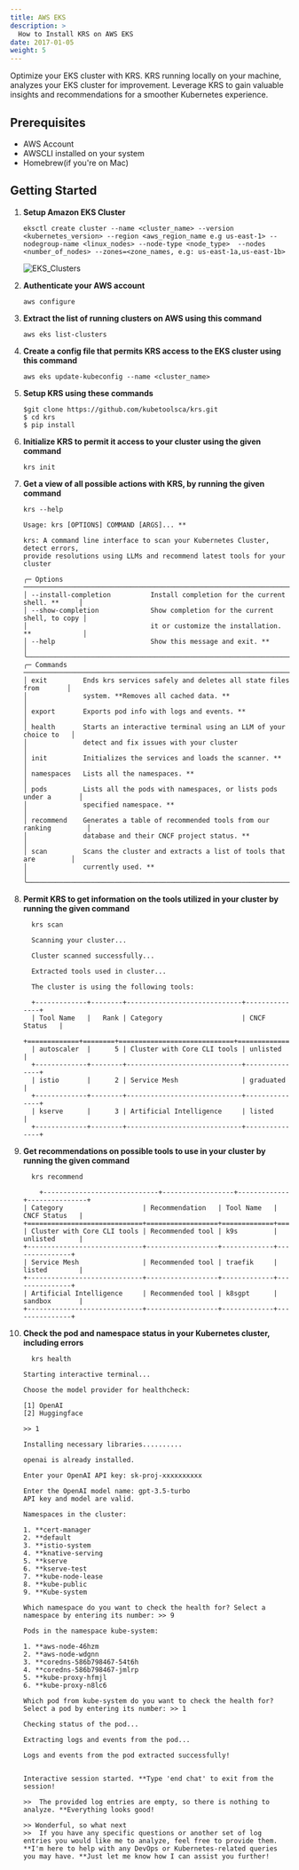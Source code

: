 ```yaml
---
title: AWS EKS
description: >
  How to Install KRS on AWS EKS
date: 2017-01-05
weight: 5
---
```


Optimize your EKS cluster with KRS. KRS running locally on your machine, analyzes your EKS cluster for improvement. Leverage KRS to gain valuable insights and recommendations for a smoother Kubernetes experience.

## Prerequisites

- AWS Account
- AWSCLI installed on your system
- Homebrew(if you're on Mac)


## Getting Started

1. **Setup Amazon EKS Cluster**

    ```
    eksctl create cluster --name <cluster_name> --version <kubernetes_version> --region <aws_region_name e.g us-east-1> --nodegroup-name <linux_nodes> --node-type <node_type>  --nodes <number_of_nodes> --zones=<zone_names, e.g: us-east-1a,us-east-1b>
    ```

    ![EKS_Clusters](https://github.com/kubetoolsca/krs/assets/171302280/edd250c6-12d6-4380-b430-302b06c98a73)


2. **Authenticate your AWS account** 

    ```
    aws configure 
    ```

3. **Extract the list of running clusters on AWS using this command**
   
    ```
    aws eks list-clusters
    ```

4. **Create a config file that permits KRS access to the EKS cluster using this command**

    ```
    aws eks update-kubeconfig --name <cluster_name> 
    ```


5. **Setup KRS using these commands**

    ```
    $git clone https://github.com/kubetoolsca/krs.git
    $ cd krs
    $ pip install
    ```

6. **Initialize KRS to permit it access to your cluster using the given command**

    ```
    krs init
    ```

7. **Get a view of all possible actions with KRS, by running the given command**


    ```
    krs --help
                                                                                    
    Usage: krs [OPTIONS] COMMAND [ARGS]... **                                        
                                                                                    
    krs: A command line interface to scan your Kubernetes Cluster, detect errors,  
    provide resolutions using LLMs and recommend latest tools for your cluster     
                                                                                    
    ╭─ Options ────────────────────────────────────────────────────────────────────╮
    │ --install-completion          Install completion for the current shell. **     │
    │ --show-completion             Show completion for the current shell, to copy │
    │                               it or customize the installation. **             │
    │ --help                        Show this message and exit. **                   │
    ╰──────────────────────────────────────────────────────────────────────────────╯
    ╭─ Commands ───────────────────────────────────────────────────────────────────╮
    │ exit         Ends krs services safely and deletes all state files from       │
    │              system. **Removes all cached data. **                               │
    │ export       Exports pod info with logs and events. **                         │
    │ health       Starts an interactive terminal using an LLM of your choice to   │
    │              detect and fix issues with your cluster                         │
    │ init         Initializes the services and loads the scanner. **                │
    │ namespaces   Lists all the namespaces. **                                      │
    │ pods         Lists all the pods with namespaces, or lists pods under a       │
    │              specified namespace. **                                           │
    │ recommend    Generates a table of recommended tools from our ranking         │
    │              database and their CNCF project status. **                        │
    │ scan         Scans the cluster and extracts a list of tools that are         │
    │              currently used. **                                                │
    ╰──────────────────────────────────────────────────────────────────────────────╯
    ```

8. **Permit KRS to get information on the tools utilized in your cluster by running the given command**

    ```
      krs scan

      Scanning your cluster...
      
      Cluster scanned successfully...
      
      Extracted tools used in cluster...
      
      The cluster is using the following tools:
      
      +-------------+--------+-----------------------------+---------------+
      | Tool Name   |   Rank | Category                    | CNCF Status   |
      +=============+========+=============================+===============+
      | autoscaler  |      5 | Cluster with Core CLI tools | unlisted      |
      +-------------+--------+-----------------------------+---------------+
      | istio       |      2 | Service Mesh                | graduated     |
      +-------------+--------+-----------------------------+---------------+
      | kserve      |      3 | Artificial Intelligence     | listed        |
      +-------------+--------+-----------------------------+---------------+
    ```

9. **Get recommendations on possible tools to use in your cluster by running the given command**

    ```
      krs recommend
      ```
      ```
          +-----------------------------+------------------+-------------+---------------+
      | Category                    | Recommendation   | Tool Name   | CNCF Status   |
      +=============================+==================+=============+===============+
      | Cluster with Core CLI tools | Recommended tool | k9s         | unlisted      |
      +-----------------------------+------------------+-------------+---------------+
      | Service Mesh                | Recommended tool | traefik     | listed        |
      +-----------------------------+------------------+-------------+---------------+
      | Artificial Intelligence     | Recommended tool | k8sgpt      | sandbox       |
      +-----------------------------+------------------+-------------+---------------+
    ```

10. **Check the pod and namespace status in your Kubernetes cluster, including errors**

    ```
      krs health
      ```
      ```
      Starting interactive terminal...

    Choose the model provider for healthcheck: 

    [1] OpenAI 
    [2] Huggingface

    >> 1

    Installing necessary libraries..........

    openai is already installed.

    Enter your OpenAI API key: sk-proj-xxxxxxxxxx

    Enter the OpenAI model name: gpt-3.5-turbo
    API key and model are valid.

    Namespaces in the cluster:

    1. **cert-manager
    2. **default
    3. **istio-system
    4. **knative-serving
    5. **kserve
    6. **kserve-test
    7. **kube-node-lease
    8. **kube-public
    9. **Kube-system

    Which namespace do you want to check the health for? Select a namespace by entering its number: >> 9

    Pods in the namespace kube-system:

    1. **aws-node-46hzm
    2. **aws-node-wdgnn
    3. **coredns-586b798467-54t6h
    4. **coredns-586b798467-jmlrp
    5. **kube-proxy-hfmjl
    6. **kube-proxy-n8lc6

    Which pod from kube-system do you want to check the health for? Select a pod by entering its number: >> 1

    Checking status of the pod...

    Extracting logs and events from the pod...

    Logs and events from the pod extracted successfully!


    Interactive session started. **Type 'end chat' to exit from the session!

    >>  The provided log entries are empty, so there is nothing to analyze. **Everything looks good!

    >> Wonderful, so what next
    >>  If you have any specific questions or another set of log entries you would like me to analyze, feel free to provide them. **I'm here to help with any DevOps or Kubernetes-related queries you may have. **Just let me know how I can assist you further!
    ```






